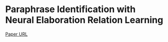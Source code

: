 # Paraphrase Identification with Neural Elaboration Relation Learning

[Paper URL](https://link.springer.com/chapter/10.1007/978-3-030-92273-3_46)
